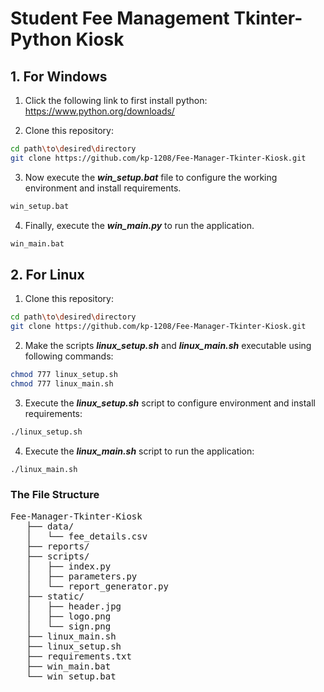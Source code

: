 # Student Fee Management Tkinter-Python Kiosk

## 1. For Windows

1. Click the following link to first install python:<br>
<https://www.python.org/downloads/>

2. Clone this repository:

```bash
cd path\to\desired\directory
git clone https://github.com/kp-1208/Fee-Manager-Tkinter-Kiosk.git
```

3. Now execute the ***win_setup.bat*** file to configure the working environment and install requirements.

```bash
win_setup.bat
```

4. Finally, execute the ***win_main.py*** to run the application.
```bash
win_main.bat
```

## 2. For Linux

1. Clone this repository:

```bash
cd path\to\desired\directory
git clone https://github.com/kp-1208/Fee-Manager-Tkinter-Kiosk.git
```

2. Make the scripts ***linux_setup.sh*** and ***linux_main.sh*** executable using following commands:

```bash
chmod 777 linux_setup.sh
chmod 777 linux_main.sh
```

3. Execute the ***linux_setup.sh*** script to configure environment and install requirements:

```bash
./linux_setup.sh
```

4. Execute the ***linux_main.sh*** script to run the application:

```bash
./linux_main.sh
```
### The File Structure

<pre>
Fee-Manager-Tkinter-Kiosk
   ├── data/
   │   └── fee_details.csv
   ├── reports/
   ├── scripts/
   │   ├── index.py
   │   ├── parameters.py
   │   └── report_generator.py
   ├── static/
   │   ├── header.jpg
   │   ├── logo.png
   │   └── sign.png
   ├── linux_main.sh
   ├── linux_setup.sh
   ├── requirements.txt
   ├── win_main.bat
   └── win_setup.bat
</pre>


